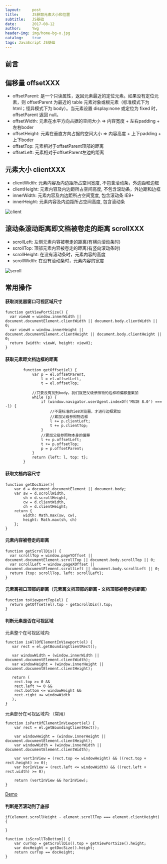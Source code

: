 ```yaml
---
layout:     post
title:      JS获取元素大小和位置
subtitle:   JS基础
date:       2017-08-12
author:     Ywg
header-img: img/home-bg-o.jpg
catalog:    true
tags: JavaScript JS基础
---
```


## 前言

## 偏移量 offsetXXX
- offsetParent: 是一个只读属性，返回元素最近的定位元素。如果没有定位元素，则 offsetParent 为最近的 table 元素对象或根元素（标准模式下为 html；怪异模式下为 body）。当元素设置 display:none 或定位为 fixed 时，offsetParent 返回 null。
- offsetWidth: 元素在水平方向占据的空间大小 => 内容宽度 + 左右padding + 左右boder
- offsetHeight: 元素在垂直方向占据的空间大小 => 内容高度 + 上下padding + 上下boder
- offsetTop: 元素相对于offsetParent顶部的距离
- offsetLeft: 元素相对于offsetParent左边的距离

## 元素大小 clientXXX
- clientWidth: 元素内容及内边距所占空间宽度, 不包含滚动条，外边距和边框
- clientHeight: 元素内容及内边距所占空间高度, 不包含滚动条，外边距和边框
- innerWidth: 元素内容及内边距所占空间宽度, 包含滚动条 IE9+
- innerHeight: 元素内容及内边距所占空间高度, 包含滚动条

![client](https://segmentfault.com/img/remote/1460000005155281)

## 滚动条滚动距离即文档被卷走的距离 scrollXXX
- scrollLeft: 左侧元素内容被卷走的距离(有横向滚动条时)
- scrollTop: 顶部元素内容被卷走的距离(有竖向滚动条时)
- scrollHeight: 在没有滚动条时，元素内容的高度
- scrollWidth: 在没有滚动条时，元素内容的宽度

![scroll](https://segmentfault.com/img/remote/1460000005155283)

## 常用操作
#### 获取浏览器窗口可视区域尺寸 
```
function getViewPortSize() {
  var viewW = window.innerWidth || document.documentElement.clientWidth || document.body.clientWidth || 0;
  var viewH = window.innerHeight || document.documentElement.clientHeight || document.body.clientHeight || 0;
  return {width: viewW, height: viewH};
}
```

####  获取元素距文档边框的距离
```
        function getOffset(el) {
            var p = el.offsetParent,
                l = el.offsetLeft,
                t = el.offsetTop;

            //只要没有找到body，我们就把父级参照物的边框和偏移量累加
            while (p) {
                if (window.navigator.userAgent.indexOf('MSIE 8.0') === -1) {
                    //不是标准的ie8浏览器，才进行边框累加
                    //累加父级参照物边框
                    l += p.clientLeft;
                    t += p.clientTop;
                }
                //累加父级参照物本身的偏移
                l += p.offsetLeft;
                t += p.offsetTop;
                p = p.offsetParent;
            }
            return {left: l, top: t};
        }
```

#### 获取文档内容尺寸
```
function getDocSize(){
    var d = document.documentElement || document.body;
    var sw = d.scrollWidth,
        sh = d.scrollHeight,
        cw = d.clientWidth,
        ch = d.clientHeight;
    return {
        width: Math.max(sw, cw),
        height: Math.max(sh, ch)
    };
}
```

#### 元素内容被卷走的距离
```
function getScrollDis() {
  var scrollTop = window.pageYOffset || document.documentElement.scrollTop || document.body.scrollTop || 0;
  var scrollLeft = window.pageXOffset || document.documentElement.scrollLeft || document.body.scrollLeft || 0;
  return {top: scrollTop, left: scrollLeft};
}
```

#### 元素离视口顶部的距离（元素离文档顶部的距离 - 文档顶部被卷走的距离）
```
function toViewportTop(el) {
  return getOffset(el).top - getScrollDis().top;
}
```

#### 判断元素是否在可视区域
元素整个在可视区域内:
```
function isAllOfElementInViewport(el) {
   var rect = el.getBoundingClientRect();
   
   var windowWidth = (window.innerWidth || document.documentElement.clientWidth);
   var windowHeight = (window.innerHeight || document.documentElement.clientHeight);
   
   return (
    rect.top >= 0 &&
    rect.left >= 0 &&
    rect.bottom <= windowHeight &&
    rect.right <= windowWidth
   );
}
```

元素部分在可视区域内:（常用）
```
function isPartOfElementInViewport(el) {
    var rect = el.getBoundingClientRect();
 
    var windowHeight = (window.innerHeight || document.documentElement.clientHeight);
    var windowWidth = (window.innerWidth || document.documentElement.clientWidth);
    
    var vertInView = (rect.top <= windowHeight) && ((rect.top + rect.height) >= 0);
    var horInView = (rect.left <= windowWidth) && ((rect.left + rect.width) >= 0);
    
    return (vertInView && horInView);
}
```
[Demo](https://codepen.io/ywg228/pen/EvvMvK)

#### 判断是否滚动到了底部
```
if(element.scrollHeight - element.scrollTop === element.clientHeight) {

}
```
```
function isScrollToBottom() {
    var curTop = getScrollDis().top + getViewPortSize().height;
    var docHeight = getDocSize().height;
    return curTop == docHeight;
}
```

